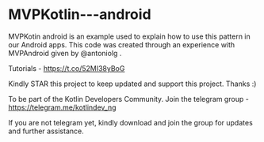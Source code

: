 # MVPKotlin---android
MVPKotin android is an example used to explain how to use this pattern in our Android apps. This code was created through an experience with MVPAndroid given by @antoniolg .

Tutorials - https://t.co/52MI38yBoG

Kindly STAR this project to keep updated and support this project. Thanks :)

To be part of the Kotlin Developers Community.
Join the telegram group - https://telegram.me/kotlindev_ng 

If you are not telegram yet, kindly download and join the group for updates and further assistance.

